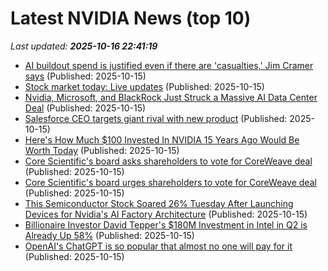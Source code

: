 # Latest NVIDIA News (top 10)
_Last updated: **2025-10-16 22:41:19**_

- [AI buildout spend is justified even if there are 'casualties,' Jim Cramer says](https://www.cnbc.com/2025/10/15/ai-buildout-spend-justified-jim-cramer.html) (Published: 2025-10-15)
- [Stock market today: Live updates](https://www.cnbc.com/2025/10/15/stock-market-today-live-updates.html) (Published: 2025-10-15)
- [Nvidia, Microsoft, and BlackRock Just Struck a Massive AI Data Center Deal](https://biztoc.com/x/6e49f589f26093e3) (Published: 2025-10-15)
- [Salesforce CEO targets giant rival with new product](https://www.thestreet.com/technology/salesforce-ceos-next-move-could-rattle-22-year-old-software-giant) (Published: 2025-10-15)
- [Here's How Much $100 Invested In NVIDIA 15 Years Ago Would Be Worth Today](https://biztoc.com/x/5faff43cc3c88b3f) (Published: 2025-10-15)
- [Core Scientific's board asks shareholders to vote for CoreWeave deal](https://www.channelnewsasia.com/business/core-scientifics-board-asks-shareholders-vote-coreweave-deal-5405151) (Published: 2025-10-15)
- [Core Scientific's board urges shareholders to vote for CoreWeave deal](https://finance.yahoo.com/news/core-scientifics-board-urges-shareholders-210925163.html) (Published: 2025-10-15)
- [This Semiconductor Stock Soared 26% Tuesday After Launching Devices for Nvidia's AI Factory Architecture](https://www.ibtimes.com/this-semiconductor-stock-soared-26-tuesday-after-launching-devices-nvidias-ai-factory-3787212) (Published: 2025-10-15)
- [Billionaire Investor David Tepper's $180M Investment in Intel in Q2 is Already Up 58%](https://www.ibtimes.com/billionaire-investor-david-teppers-180m-investment-intel-q2-already-58-3787213) (Published: 2025-10-15)
- [OpenAI's ChatGPT is so popular that almost no one will pay for it](https://www.theregister.com/2025/10/15/openais_chatgpt_popular_few_pay/) (Published: 2025-10-15)
